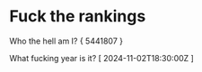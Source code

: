 # Fuck the rankings

Who the hell am I?
{ 5441807 }

What fucking year is it?
[ 2024-11-02T18:30:00Z ]
